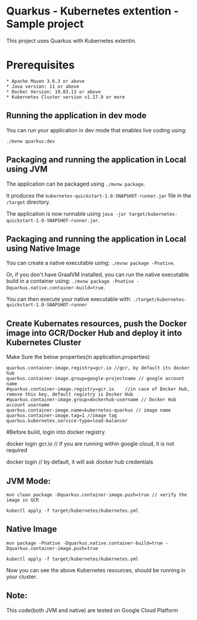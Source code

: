 # Quarkus - Kubernetes extention - Sample project

This project uses Quarkus with Kubernetes extentin.

#  Prerequisites

```
* Apache Maven 3.6.3 or above
* Java version: 11 or above
* Docker Version: 19.03.13 or above
* Kubernetes Cluster version v1.17.9 or more
```

## Running the application in dev mode

You can run your application in dev mode that enables live coding using:
```
./mvnw quarkus:dev
```

## Packaging and running the application in Local using JVM

The application can be packaged using `./mvnw package`.

It produces the `kubernetes-quickstart-1.0-SNAPSHOT-runner.jar` file in the `/target` directory.


The application is now runnable using `java -jar target/kubernetes-quickstart-1.0-SNAPSHOT-runner.jar`.


## Packaging and running the application in Local using Native Image

You can create a native executable using: `./mvnw package -Pnative`.

Or, if you don't have GraalVM installed, you can run the native executable build in a container using: `./mvnw package -Pnative -Dquarkus.native.container-build=true`.

You can then execute your native executable with: `./target/kubernetes-quickstart-1.0-SNAPSHOT-runner`


## Create Kubernates resources, push the Docker image into GCR/Docker Hub and deploy it into Kubernetes Cluster

Make Sure the below properties(in application.properties)

```
quarkus.container-image.registry=gcr.io	//gcr, by default its docker hub
quarkus.container-image.group=google-projectname // google account name
#quarkus.container-image.registry=gcr.io	//in case of Docker Hub, remove this key, default registry is Docker Hub
#quarkus.container-image.group=dockerhub-username // Docker Hub account username
quarkus.container-image.name=kubernetes-quarkus // image name
quarkus.container-image.tag=1 //image tag
quarkus.kubernetes.service-type=load-balancer
```

#Before build, login into docker registry

docker login gcr.io // if you are running within google cloud, it is not required

docker login // by default, it will ask docker hub credentials

## JVM Mode:

```
mvn clean package -Dquarkus.container-image.push=true // verify the image in GCR

kubectl apply -f target/kubernetes/kubernetes.yml
```

## Native Image

```
mvn package -Pnative -Dquarkus.native.container-build=true -Dquarkus.container-image.push=true

kubectl apply -f target/kubernetes/kubernetes.yml
```

Now you can see the above Kubernetes resources, should be running in your cluster.


## Note: 
This code(both JVM and native) are tested on Google Cloud Platform
